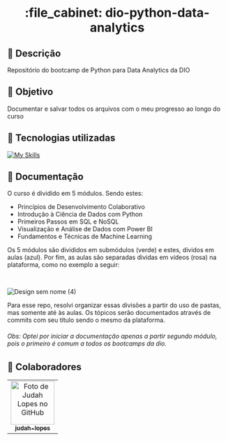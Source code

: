 <h1 align="center">:file_cabinet: dio-python-data-analytics</h1>

## 📜 Descrição

Repositório do bootcamp de Python para Data Analytics da DIO

## :dart: Objetivo

Documentar e salvar todos os arquivos com o meu progresso ao longo do curso

## :wrench: Tecnologias utilizadas
<div>
 
   [![My Skills](https://skillicons.dev/icons?i=python,mysql,nosql)](https://skillicons.dev)
   <!--- <!<img src="https://cdn.jsdelivr.net/gh/devicons/devicon@latest/icons/python/python-original.svg" width="60px"> --->
</div>

## 📝 Documentação

O curso é dividido em 5 módulos. Sendo estes:
- Princípios de Desenvolvimento Colaborativo
- Introdução à Ciência de Dados com Python
- Primeiros Passos em SQL e NoSQL
- Visualização e Análise de Dados com Power BI
- Fundamentos e Técnicas de Machine Learning

Os 5 módulos são divididos em submódulos (verde) e estes, dividos em aulas (azul). Por fim, as aulas são separadas dividas em vídeos (rosa) na plataforma, como no exemplo a seguir:

<br>

   ![Design sem nome (4)](https://github.com/judah-lopes/dio-python_data_analytics/assets/134812191/eb4697e9-449a-4d9e-b0db-a3e98720b3cf)
<br>

Para esse repo, resolvi organizar essas divisões a partir do uso de pastas, mas somente até às aulas. Os tópicos serão documentados através de commits com seu título sendo o mesmo da plataforma.


###### Obs: Optei por iniciar a documentação apenas a partir segundo módulo, pois o primeiro é comum a todos os bootcamps da dio.


## :handshake: Colaboradores

<table>
  <tr>
    <td align="center">
      <a href="https://github.com/judah-lopes">
        <img src="https://avatars.githubusercontent.com/u/134812191?s=400&u=00a571215f2ea321a8738af235cea655e1e36ec6&v=4" width="100px;" alt="Foto de Judah Lopes no GitHub"/><br>
        <sub>
          <b>judah-lopes</b>
        </sub>
      </a>
    </td>
  </tr>
</table>

